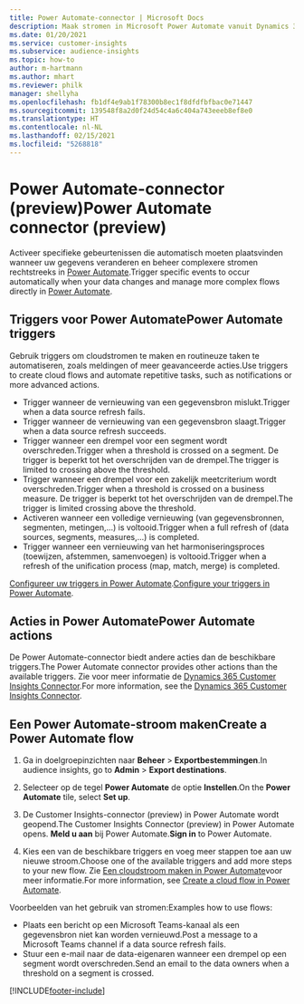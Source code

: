 ```yaml
---
title: Power Automate-connector | Microsoft Docs
description: Maak stromen in Microsoft Power Automate vanuit Dynamics 365 Customer Insights.
ms.date: 01/20/2021
ms.service: customer-insights
ms.subservice: audience-insights
ms.topic: how-to
author: m-hartmann
ms.author: mhart
ms.reviewer: philk
manager: shellyha
ms.openlocfilehash: fb1df4e9ab1f78300b8ec1f8dfdfbfbac0e71447
ms.sourcegitcommit: 139548f8a2d0f24d54c4a6c404a743eeeb8ef8e0
ms.translationtype: HT
ms.contentlocale: nl-NL
ms.lasthandoff: 02/15/2021
ms.locfileid: "5268818"
---
```

# <a name="power-automate-connector-preview"></a><span data-ttu-id="7ff4e-103">Power Automate-connector (preview)</span><span class="sxs-lookup"><span data-stu-id="7ff4e-103">Power Automate connector (preview)</span></span>

<span data-ttu-id="7ff4e-104">Activeer specifieke gebeurtenissen die automatisch moeten plaatsvinden wanneer uw gegevens veranderen en beheer complexere stromen rechtstreeks in [Power Automate](https://flow.microsoft.com/).</span><span class="sxs-lookup"><span data-stu-id="7ff4e-104">Trigger specific events to occur automatically when your data changes and manage more complex flows directly in [Power Automate](https://flow.microsoft.com/).</span></span>

## <a name="power-automate-triggers"></a><span data-ttu-id="7ff4e-105">Triggers voor Power Automate</span><span class="sxs-lookup"><span data-stu-id="7ff4e-105">Power Automate triggers</span></span>

<span data-ttu-id="7ff4e-106">Gebruik triggers om cloudstromen te maken en routineuze taken te automatiseren, zoals meldingen of meer geavanceerde acties.</span><span class="sxs-lookup"><span data-stu-id="7ff4e-106">Use triggers to create cloud flows and automate repetitive tasks, such as notifications or more advanced actions.</span></span> 

- <span data-ttu-id="7ff4e-107">Trigger wanneer de vernieuwing van een gegevensbron mislukt.</span><span class="sxs-lookup"><span data-stu-id="7ff4e-107">Trigger when a data source refresh fails.</span></span> 
- <span data-ttu-id="7ff4e-108">Trigger wanneer de vernieuwing van een gegevensbron slaagt.</span><span class="sxs-lookup"><span data-stu-id="7ff4e-108">Trigger when a data source refresh succeeds.</span></span>
- <span data-ttu-id="7ff4e-109">Trigger wanneer een drempel voor een segment wordt overschreden.</span><span class="sxs-lookup"><span data-stu-id="7ff4e-109">Trigger when a threshold is crossed on a segment.</span></span> <span data-ttu-id="7ff4e-110">De trigger is beperkt tot het overschrijden van de drempel.</span><span class="sxs-lookup"><span data-stu-id="7ff4e-110">The trigger is limited to crossing above the threshold.</span></span>
- <span data-ttu-id="7ff4e-111">Trigger wanneer een drempel voor een zakelijk meetcriterium wordt overschreden.</span><span class="sxs-lookup"><span data-stu-id="7ff4e-111">Trigger when a threshold is crossed on a business measure.</span></span> <span data-ttu-id="7ff4e-112">De trigger is beperkt tot het overschrijden van de drempel.</span><span class="sxs-lookup"><span data-stu-id="7ff4e-112">The trigger is limited crossing above the threshold.</span></span>
- <span data-ttu-id="7ff4e-113">Activeren wanneer een volledige vernieuwing (van gegevensbronnen, segmenten, metingen,...) is voltooid.</span><span class="sxs-lookup"><span data-stu-id="7ff4e-113">Trigger when a full refresh of (data sources, segments, measures,...) is completed.</span></span>
- <span data-ttu-id="7ff4e-114">Trigger wanneer een vernieuwing van het harmoniseringsproces (toewijzen, afstemmen, samenvoegen) is voltooid.</span><span class="sxs-lookup"><span data-stu-id="7ff4e-114">Trigger when a refresh of the unification process (map, match, merge) is completed.</span></span>

<span data-ttu-id="7ff4e-115">[Configureer uw triggers in Power Automate](https://flow.microsoft.com/connectors/shared_customerinsights/dynamics-365-customer-insights-connector/).</span><span class="sxs-lookup"><span data-stu-id="7ff4e-115">[Configure your triggers in Power Automate](https://flow.microsoft.com/connectors/shared_customerinsights/dynamics-365-customer-insights-connector/).</span></span>

## <a name="power-automate-actions"></a><span data-ttu-id="7ff4e-116">Acties in Power Automate</span><span class="sxs-lookup"><span data-stu-id="7ff4e-116">Power Automate actions</span></span>
<span data-ttu-id="7ff4e-117">De Power Automate-connector biedt andere acties dan de beschikbare triggers.</span><span class="sxs-lookup"><span data-stu-id="7ff4e-117">The Power Automate connector provides other actions than the available triggers.</span></span> <span data-ttu-id="7ff4e-118">Zie voor meer informatie de [Dynamics 365 Customer Insights Connector](https://docs.microsoft.com/connectors/customerinsights/).</span><span class="sxs-lookup"><span data-stu-id="7ff4e-118">For more information, see the [Dynamics 365 Customer Insights Connector](https://docs.microsoft.com/connectors/customerinsights/).</span></span>

## <a name="create-a-power-automate-flow"></a><span data-ttu-id="7ff4e-119">Een Power Automate-stroom maken</span><span class="sxs-lookup"><span data-stu-id="7ff4e-119">Create a Power Automate flow</span></span>

1. <span data-ttu-id="7ff4e-120">Ga in doelgroepinzichten naar **Beheer** > **Exportbestemmingen**.</span><span class="sxs-lookup"><span data-stu-id="7ff4e-120">In audience insights, go to **Admin** > **Export destinations**.</span></span>

1. <span data-ttu-id="7ff4e-121">Selecteer op de tegel **Power Automate** de optie **Instellen**.</span><span class="sxs-lookup"><span data-stu-id="7ff4e-121">On the **Power Automate** tile, select **Set up**.</span></span>

1. <span data-ttu-id="7ff4e-122">De Customer Insights-connector (preview) in Power Automate wordt geopend.</span><span class="sxs-lookup"><span data-stu-id="7ff4e-122">The Customer Insights Connector (preview) in Power Automate opens.</span></span> <span data-ttu-id="7ff4e-123">**Meld u aan** bij Power Automate.</span><span class="sxs-lookup"><span data-stu-id="7ff4e-123">**Sign in** to Power Automate.</span></span>

1. <span data-ttu-id="7ff4e-124">Kies een van de beschikbare triggers en voeg meer stappen toe aan uw nieuwe stroom.</span><span class="sxs-lookup"><span data-stu-id="7ff4e-124">Choose one of the available triggers and add more steps to your new flow.</span></span> <span data-ttu-id="7ff4e-125">Zie [Een cloudstroom maken in Power Automate](https://docs.microsoft.com/power-automate/get-started-logic-flow)​voor meer informatie.</span><span class="sxs-lookup"><span data-stu-id="7ff4e-125">For more information, see [Create a cloud flow in Power Automate](https://docs.microsoft.com/power-automate/get-started-logic-flow).</span></span>

<span data-ttu-id="7ff4e-126">Voorbeelden van het gebruik van stromen:</span><span class="sxs-lookup"><span data-stu-id="7ff4e-126">Examples how to use flows:</span></span> 
- <span data-ttu-id="7ff4e-127">Plaats een bericht op een Microsoft Teams-kanaal als een gegevensbron niet kan worden vernieuwd.</span><span class="sxs-lookup"><span data-stu-id="7ff4e-127">Post a message to a Microsoft Teams channel if a data source refresh fails.</span></span> 
- <span data-ttu-id="7ff4e-128">Stuur een e-mail naar de data-eigenaren wanneer een drempel op een segment wordt overschreden.</span><span class="sxs-lookup"><span data-stu-id="7ff4e-128">Send an email to the data owners when a threshold on a segment is crossed.</span></span>



[!INCLUDE[footer-include](../includes/footer-banner.md)]